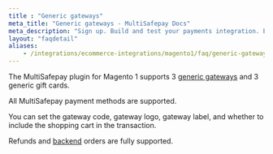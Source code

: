 ```yaml
---
title : "Generic gateways"
meta_title: "Generic gateways - MultiSafepay Docs"
meta_description: "Sign up. Build and test your payments integration. Explore our products and services. Use our API reference, SDKs, and wrappers. Get support."
layout: "faqdetail"
aliases:
    - /integrations/ecommerce-integrations/magento1/faq/generic-gateways/
---
```


The MultiSafepay plugin for Magento 1 supports 3 [generic gateways](/faq/general/generic-gateways/) and 3 generic gift cards.

All MultiSafepay payment methods are supported.

You can set the gateway code, gateway logo, gateway label, and whether to include the shopping cart in the transaction.

Refunds and [backend](/getting-started/glossary/#backend) orders are fully supported.